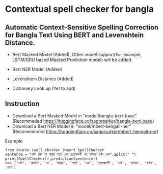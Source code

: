 # Contextual spell checker for bangla

## Automatic Context-Sensitive Spelling Correction for Bangla Text Using BERT and Levenshtein Distance.

- Bert Masked Model (Added), Other model support(For example, LSTM/GRU based Masked Prediction model) will be added. 

- Bert NER Model (Added)
- Levenshtein Distance (Added)
- Dictionary Look up (Yet to add)

## Instruction
- Download a Bert Masked Model in "model/bangla-bert-base" (Recommeded https://huggingface.co/sagorsarker/bangla-bert-base)
- Download a Bert NER Model in "model/mbert-bengali-ner" (Recommended https://huggingface.co/sagorsarker/mbert-bengali-ner)

Example

```
from source.spell_checker import SpellChecker
sentence = "নাম প্রকা না করার শর্তে এক প্রত্যক্ষদর্শী ওই ঘটনার বর্ণন দেন".split(" ")
print(SpellChecker().prediction(sentence))
>>> ['নাম', 'প্রকাশ', 'না', 'করার', 'শর্তে', 'এক', 'প্রত্যক্ষদর্শী', 'ওই', 'ঘটনার', 'বর্ণনা', 'দেন']
```
